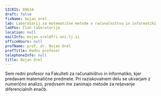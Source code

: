 ```yaml
---
SICRIS: 09634
draft: false
fixName: bojan_orel
lab: Laboratorij za matematične metode v računalništvu in informatiki
labPos: Član laboratorija
location: null
mailInfo: bojan.orel@fri.uni-lj.si
officeHours: null
profName: prof. dr. Bojan Orel
profTitle: Redni profesor
telephoneInfo: null
title: Bojan Orel
---
```



Sem redni profesor na Fakulteti za računalništvo in informatiko, kjer predavam matematične predmete.
Pri raziskovalnem delu se ukvarjam z numerično analizo, predvsem me zanimajo metode za reševanje diferencialnih enačb.